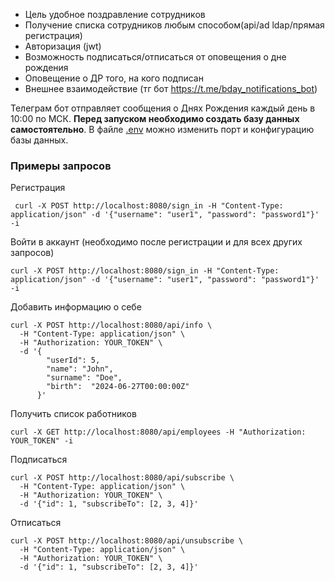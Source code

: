 * Цель удобное поздравление сотрудников
* Получение списка сотрудников любым способом(api/ad ldap/прямая регистрация)
* Авторизация (jwt)
* Возможность подписаться/отписаться от оповещения о дне рождения
* Оповещение о ДР того, на кого подписан
* Внешнее взаимодействие (тг бот https://t.me/bday_notifications_bot)

Телеграм бот отправляет сообщения о Днях Рождения каждый день в 10:00 по МСК.
**Перед запуском необходимо создать базу данных самостоятельно**. В файле [.env](env/.env) можно изменить порт и конфигурацию базы данных.


### Примеры запросов
Регистрация
```shell
 curl -X POST http://localhost:8080/sign_in -H "Content-Type: application/json" -d '{"username": "user1", "password": "password1"}' -i
```

Войти в аккаунт (необходимо после регистрации и для всех других запросов)
```shell
curl -X POST http://localhost:8080/sign_in -H "Content-Type: application/json" -d '{"username": "user1", "password": "password1"}' -i 
```

Добавить информацию о себе
```shell
curl -X POST http://localhost:8080/api/info \
  -H "Content-Type: application/json" \
  -H "Authorization: YOUR_TOKEN" \
  -d '{
        "userId": 5,
        "name": "John",
        "surname": "Doe",
        "birth":  "2024-06-27T00:00:00Z"
      }'
```

Получить список работников
```shell
curl -X GET http://localhost:8080/api/employees -H "Authorization: YOUR_TOKEN" -i
```

Подписаться
```shell
curl -X POST http://localhost:8080/api/subscribe \
  -H "Content-Type: application/json" \
  -H "Authorization: YOUR_TOKEN" \
  -d '{"id": 1, "subscribeTo": [2, 3, 4]}'
```

Отписаться
```shell
curl -X POST http://localhost:8080/api/unsubscribe \
  -H "Content-Type: application/json" \
  -H "Authorization: YOUR_TOKEN" \
  -d '{"id": 1, "subscribeTo": [2, 3, 4]}'
```

